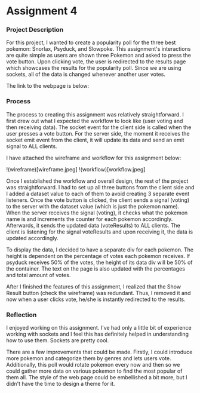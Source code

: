# Assignment 4

### Project Description

For this project, I wanted to create a popularity poll for the three best pokemon: Snorlax, Psyduck, and Slowpoke. This assignment's interactions are quite simple as users are shown three Pokemon and asked to press the vote button. Upon clicking vote, the user is redirected to the results page which showcases the results for the popularity poll. Since we are using sockets, all of the data is changed whenever another user votes.

The link to the webpage is below:

### Process

The process to creating this assignment was relatively straightforward. I first drew out what I expected the workflow to look like (user voting and then receiving data). The socket event for the client side is called when the user presses a vote button. For the server side, the moment it receives the socket emit event from the client, it will update its data and send an emit signal to ALL clients.

I have attached the wireframe and workflow for this assignment below:

!(wireframe)[wireframe.jpeg]
!(workflow)[workflow.jpeg]

Once I established the workflow and overall design, the rest of the project was straightforward. I had to set up all three buttons from the client side and I added a dataset value to each of them to avoid creating 3 separate event listeners. Once the vote button is clicked, the client sends a signal (voting) to the server with the dataset value (which is just the pokemon name). When the server receives the signal (voting), it checks what the pokemon name is and increments the counter for each pokemon accordingly. Afterwards, it sends the updated data (voteResults) to ALL clients. The client is listening for the signal voteResults and upon receiving it, the data is updated accordingly.

To display the data, I decided to have a separate div for each pokemon. The height is dependent on the percentage of votes each pokemon receives. If psyduck receives 50% of the votes, the height of its data div will be 50% of the container. The text on the page is also updated with the percentages and total amount of votes.

After I finished the features of this assignment, I realized that the Show Result button (check the wireframe) was redundant. Thus, I removed it and now when a user clicks vote, he/she is instantly redirected to the results.

### Reflection

I enjoyed working on this assignment. I've had only a little bit of experience working with sockets and I feel this has definitely helped in understanding how to use them. Sockets are pretty cool.

There are a few improvements that could be made. Firstly, I could introduce more pokemon and categorize them by genres and lets users vote. Additionally, this poll would rotate pokemon every now and then so we could gather more data on various pokemon to find the most popular of them all. The style of the web page could be embellished a bit more, but I didn't have the time to design a theme for it.
